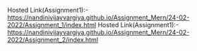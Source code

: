 Hosted Link(Assignment1):-
https://nandinivijayvargiya.github.io/Assignment_Mern/24-02-2022/Assignment_1/index.html
Hosted Link(Assignment1):-
https://nandinivijayvargiya.github.io/Assignment_Mern/24-02-2022/Assignment_2/index.html
